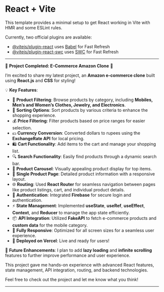 # React + Vite

This template provides a minimal setup to get React working in Vite with HMR and some ESLint rules.

Currently, two official plugins are available:

- [@vitejs/plugin-react](https://github.com/vitejs/vite-plugin-react/blob/main/packages/plugin-react/README.md) uses [Babel](https://babeljs.io/) for Fast Refresh
- [@vitejs/plugin-react-swc](https://github.com/vitejs/vite-plugin-react-swc) uses [SWC](https://swc.rs/) for Fast Refresh

---

🚀 **Project Completed: E-Commerce Amazon Clone** 🚀

I’m excited to share my latest project, an **Amazon e-commerce clone** built using **React.js** and **CSS** for styling! 

💡 **Key Features**:
- 🛒 **Product Filtering**: Browse products by category, including **Mobiles, Men’s and Women’s Clothes, Jewelry, and Electronics**.
- 🔄 **Sorting Options**: Sort products by various criteria to enhance the shopping experience.
- 💰 **Price Filtering**: Filter products based on price ranges for easier selection.
- 💵 **Currency Conversion**: Converted dollars to rupees using the **ExchangeRate API** for local pricing.
- 🛍️ **Cart Functionality**: Add items to the cart and manage your shopping list.
- 🔍 **Search Functionality**: Easily find products through a dynamic search bar.
- 🎡 **Product Carousel**: Visually appealing product display for top items.
- 📄 **Single Product Page**: Detailed product information with a responsive layout.
- 🌐 **Routing**: Used **React Router** for seamless navigation between pages like product listings, cart, and individual product details.
- 🔑 **Authentication**: Integrated **Firebase** for secure login and authentication.
- ⚡ **State Management**: Implemented **useState**, **useRef**, **useEffect**, **Context**, and **Reducer** to manage the app state efficiently.
- 📦 **API Integration**: Utilized **FakeAPI** to fetch e-commerce products and **custom data** for the mobile category.
- 📱 **Fully Responsive**: Optimized for all screen sizes for a seamless user experience.
- 🚀 **Deployed on Vercel**: Live and ready for users!

🌟 **Future Enhancements**:
I plan to add **lazy loading** and **infinite scrolling** features to further improve performance and user experience.

This project gave me hands-on experience with advanced React features, state management, API integration, routing, and backend technologies.

Feel free to check out the project and let me know what you think!

---

